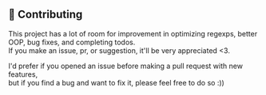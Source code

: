 ## 🐞 Contributing

This project has a lot of room for improvement in optimizing regexps, better OOP, bug fixes, and completing todos. <br/>
If you make an issue, pr, or suggestion, it'll be very appreciated <3.

I'd prefer if you opened an issue before making a pull request with new features, <br/>
but if you find a bug and want to fix it, please feel free to do so :))